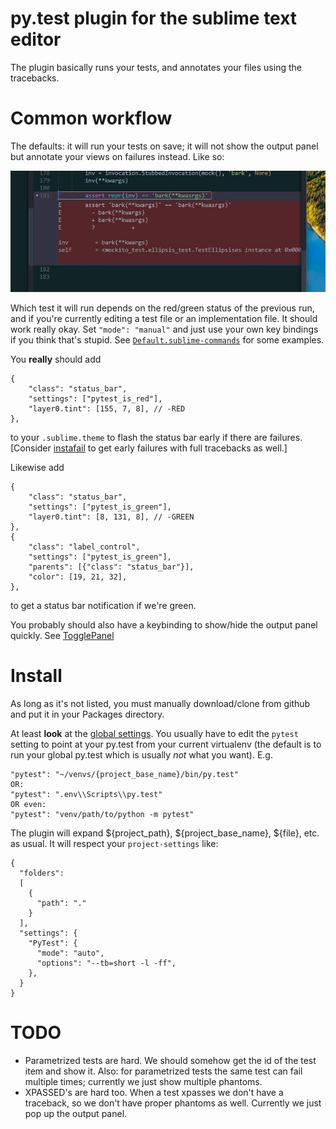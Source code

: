 # py.test plugin for the sublime text editor

The plugin basically runs your tests, and annotates your files using the tracebacks.

# Common workflow

The defaults: it will run your tests on save; it will not show the output panel but annotate your views on failures instead. Like so:

![annotated view showing phantom](phantom.jpg)

Which test it will run depends on the red/green status of the previous run, and if you're currently editing a test file or an implementation file. It should work really okay. Set `"mode": "manual"` and just use your own key bindings if you think that's stupid. See [`Default.sublime-commands`](https://github.com/kaste/PyTest/blob/master/Default.sublime-commands) for some examples.

You __really__ should add

    {
        "class": "status_bar",
        "settings": ["pytest_is_red"],
        "layer0.tint": [155, 7, 8], // -RED
    },

to your `.sublime.theme` to flash the status bar early if there are failures. [Consider [instafail](https://github.com/pytest-dev/pytest-instafail) to get early failures with full tracebacks as well.]

Likewise add

    {
        "class": "status_bar",
        "settings": ["pytest_is_green"],
        "layer0.tint": [8, 131, 8], // -GREEN
    },
    {
        "class": "label_control",
        "settings": ["pytest_is_green"],
        "parents": [{"class": "status_bar"}],
        "color": [19, 21, 32],
    },

to get a status bar notification if we're green.

You probably should also have a keybinding to show/hide the output panel quickly. See [TogglePanel](https://github.com/kaste/TogglePanel/)

# Install

As long as it's not listed, you must manually download/clone from github and put it in your Packages directory.

At least **look** at the [global settings](https://github.com/kaste/PyTest/blob/master/PyTest.sublime-settings). You usually have to edit the `pytest` setting to point at your py.test from your current virtualenv (the default is to run your global py.test which is usually *not* what you want). E.g.

    "pytest": "~/venvs/{project_base_name}/bin/py.test"
    OR:
    "pytest": ".env\\Scripts\\py.test"
    OR even:
    "pytest": "venv/path/to/python -m pytest"

The plugin will expand ${project_path}, ${project_base_name}, ${file}, etc. as usual. It will respect your `project-settings` like:

    {
      "folders":
      [
        {
          "path": "."
        }
      ],
      "settings": {
        "PyTest": {
          "mode": "auto",
          "options": "--tb=short -l -ff",
        },
      }
    }

# TODO

- Parametrized tests are hard. We should somehow get the id of the test item and show it. Also: for parametrized tests the same test can fail multiple times; currently we just show multiple phantoms.
- XPASSED's are hard too. When a test xpasses we don't have a traceback, so we don't have proper phantoms as well. Currently we just pop up the output panel.

